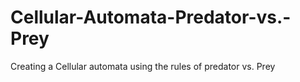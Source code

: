 # Cellular-Automata-Predator-vs.-Prey
Creating a Cellular automata using the rules of predator vs. Prey
